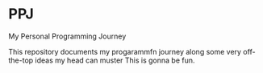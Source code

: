 # PPJ
My Personal Programming Journey

This repository documents my progarammfn journey along some very off-the-top ideas my head can muster
This is gonna be fun.
